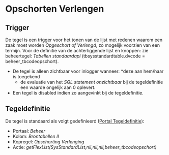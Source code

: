 # Opschorten Verlengen

## Trigger

De tegel is een trigger voor het tonen van de lijst met redenen waarom een zaak moet worden _Opgeschort of Verlengd_, zo mogelijk voorzien van een termijn. Voor de definitie van de achterliggende lijst en knoppen: zie beheertegel: _Tabellen standaardapi_ (tbsysstandardtable.dvcode = beheer_tbcodeopschort).

- De tegel is alleen zichtbaar voor inlogger wanneer:
  \*deze aan hem/haar is toegekend
  - de evaluatie van het _SQL statement onzichtbaar_ bij de tegeldefinitie een waarde ongelijk aan 0 oplevert.
- Een tegel is disabled indien zo aangevinkt bij de tegeldefinitie.

## Tegeldefinitie

De tegel is standaard als volgt gedefinieerd ([Portal Tegeldefinitie](/docs/instellen_inrichten/portaldefinitie/portal_tegel.md)):

- Portaal: _Beheer_
- Kolom: _Brontabellen II_
- Kopregel: _Opschorting Verlenging_
- Actie: _getFlexList(SysStandardList,nil,nil,nil,beheer_tbcodeopschort)_
